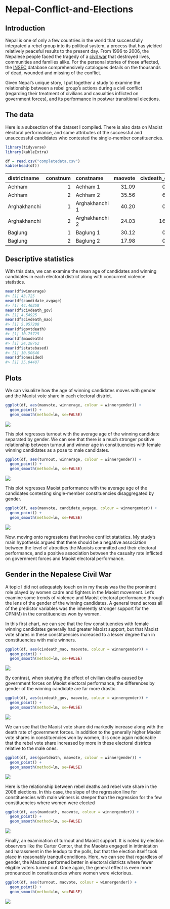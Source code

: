 
<!-- README.md is generated from README.Rmd. Please edit that file -->

# Nepal-Conflict-and-Elections

<!-- badges: start -->
<!-- badges: end -->

## Introduction

Nepal is one of only a few countries in the world that successfully
integrated a rebel group into its political system, a process that has
yielded relatively peaceful results to the present day. From 1996 to
2006, the Nepalese people faced the tragedy of a [civil
war](https://en.wikipedia.org/wiki/Nepalese_Civil_War) that destroyed
lives, communities and families alike. For the personal stories of those
affected, the [INSEC](https://www.insec.org.np/victim) database
comprehensively catalogues details on the thousands of dead, wounded and
missing of the conflict.

Given Nepal’s unique story, I put together a study to examine the
relationship between a rebel group’s actions during a civil conflict
(regarding their treatment of civilians and casualties inflicted on
government forces), and its performance in postwar transitional
elections.

## The data

Here is a subsection of the dataset I compiled. There is also data on
Maoist electoral performance, and some attributes of the successful and
unsuccessful candidates who contested the single-member constituencies.

``` r
library(tidyverse)
library(kableExtra)

df = read.csv("completedata.csv")
kable(head(df))
```

| districtname | constnum | constname      | maovote | civdeath_gov | civdeath_mao | govtdeath | maodeath | statebased | onesided | turnout | candidate_avgage | winnerage | per_femalecandidates | per_malecandidates | winnergender |
|:-------------|---------:|:---------------|--------:|-------------:|-------------:|----------:|---------:|-----------:|---------:|--------:|-----------------:|----------:|---------------------:|-------------------:|:-------------|
| Achham       |        1 | Achham 1       |   31.09 |         0.00 |         0.00 |      0.00 |     0.00 |       0.00 |     0.00 |   54.53 |            40.57 |        40 |                 0.00 |             100.00 | M            |
| Achham       |        2 | Achham 2       |   35.56 |         6.27 |         8.36 |    138.97 |    76.27 |      14.63 |   215.24 |   52.82 |            45.50 |        32 |                 0.00 |             100.00 | M            |
| Arghakhanchi |        1 | Arghakhanchi 1 |   40.20 |         0.00 |         0.00 |      0.00 |     0.00 |       0.00 |     0.00 |   55.34 |            44.75 |        46 |                12.50 |              87.50 | M            |
| Arghakhanchi |        2 | Arghakhanchi 2 |   24.03 |        16.19 |         8.63 |     62.59 |    87.42 |      24.82 |   150.01 |   52.05 |            44.33 |        46 |                16.67 |              83.33 | F            |
| Baglung      |        1 | Baglung 1      |   30.12 |         0.00 |         0.00 |      0.00 |     0.00 |       0.00 |     0.00 |   60.01 |            46.70 |        48 |                10.00 |              90.00 | M            |
| Baglung      |        2 | Baglung 2      |   17.98 |         0.00 |         0.00 |      0.00 |     0.00 |       0.00 |     0.00 |   55.29 |            47.00 |        66 |                10.00 |              90.00 | M            |

## Descriptive statistics

With this data, we can examine the mean age of candidates and winning
candidates in each electoral district along with concurrent violence
statistics.

``` r
mean(df$winnerage)
#> [1] 43.725
mean(df$candidate_avgage)
#> [1] 44.46258
mean(df$civdeath_gov)
#> [1] 4.54925
mean(df$civdeath_mao)
#> [1] 5.957208
mean(df$govtdeath)
#> [1] 10.75725
mean(df$maodeath)
#> [1] 24.28762
mean(df$statebased)
#> [1] 10.50646
mean(df$onesided)
#> [1] 35.04487
```

## Plots

We can visualize how the age of winning candidates moves with gender and
the Maoist vote share in each electoral district.

``` r
ggplot(df, aes(maovote, winnerage, colour = winnergender)) + 
  geom_point() + 
  geom_smooth(method=lm, se=FALSE)
```

![](README_files/figure-gfm/unnamed-chunk-4-1.png)<!-- -->

This plot regresses turnout with the average age of the winning
candidate separated by gender. We can see that there is a much stronger
positive relationship between turnout and winner age in constituencies
with female winning candidates as a pose to male candidates.

``` r
ggplot(df, aes(turnout, winnerage, colour = winnergender)) + 
  geom_point() + 
  geom_smooth(method=lm, se=FALSE)
```

![](README_files/figure-gfm/unnamed-chunk-5-1.png)<!-- -->

This plot regresses Maoist performance with the average age of the
candidates contesting single-member constituencies disaggregated by
gender.

``` r
ggplot(df, aes(maovote, candidate_avgage, colour = winnergender)) + 
  geom_point() + 
  geom_smooth(method=lm, se=FALSE)
```

![](README_files/figure-gfm/unnamed-chunk-6-1.png)<!-- -->

Now, moving onto regressions that involve conflict statistics. My
study’s main hypothesis argued that there should be a negative
association between the level of atrocities the Maoists committed and
their electoral performance, and a positive association between the
casualty rate inflicted on government forces and Maoist electoral
performance.

## Gender in the Nepalese Civil War

A topic I did not adequately touch on in my thesis was the the prominent
role played by women cadre and fighters in the Maoist movement. Let’s
examine some trends of violence and Maoist electoral performance through
the lens of the gender of the winning candidates. A general trend across
all of the predictor variables was the inherently stronger support for
the CPN(M) in the constituencies won by women.

In this first chart, we can see that the few constituencies with female
winning candidates generally had greater Maoist support, but that Maoist
vote shares in these constituencies increased to a lesser degree than in
constituencies with male winners.

``` r
ggplot(df, aes(civdeath_mao, maovote, colour = winnergender)) + 
  geom_point() + 
  geom_smooth(method=lm, se=FALSE)
```

![](README_files/figure-gfm/unnamed-chunk-7-1.png)<!-- -->

By contrast, when studying the effect of civilian deaths caused by
government forces on Maoist electoral performance, the differences by
gender of the winning candidate are far more drastic.

``` r
ggplot(df, aes(civdeath_gov, maovote, colour = winnergender)) + 
  geom_point() + 
  geom_smooth(method=lm, se=FALSE)
```

![](README_files/figure-gfm/unnamed-chunk-8-1.png)<!-- -->

We can see that the Maoist vote share did markedly increase along with
the death rate of government forces. In addition to the generally higher
Maoist vote shares in constituencies won by women, it is once again
noticeable that the rebel vote share increased by more in these
electoral districts relative to the male ones.

``` r
ggplot(df, aes(govtdeath, maovote, colour = winnergender)) + 
  geom_point() + 
  geom_smooth(method=lm, se=FALSE)
```

![](README_files/figure-gfm/unnamed-chunk-9-1.png)<!-- -->

Here is the relationship between rebel deaths and rebel vote share in
the 2008 elections. In this case, the slope of the regression line for
constituencies with male winners is steeper than the regression for the
few constituencies where women were elected

``` r
ggplot(df, aes(maodeath, maovote, colour = winnergender)) + 
  geom_point() + 
  geom_smooth(method=lm, se=FALSE)
```

![](README_files/figure-gfm/unnamed-chunk-10-1.png)<!-- -->

Finally, an examination of turnout and Maoist support. It is noted by
election observers like the Carter Center, that the Maoists engaged in
intimidation and harassment in the leadup to the polls, but that the
election itself took place in reasonably tranquil conditions. Here, we
can see that regardless of gender, the Maoists performed better in
electoral districts where fewer eligible voters turned out. Once again,
the general effect is even more pronounced in constituencies where women
were victorious.

``` r
ggplot(df, aes(turnout, maovote, colour = winnergender)) + 
  geom_point() + 
  geom_smooth(method=lm, se=FALSE)
```

![](README_files/figure-gfm/unnamed-chunk-11-1.png)<!-- -->

